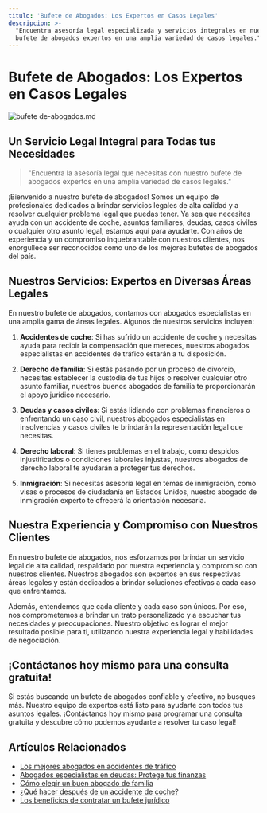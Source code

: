 ```yaml
---
titulo: 'Bufete de Abogados: Los Expertos en Casos Legales'
descripcion: >-
  "Encuentra asesoría legal especializada y servicios integrales en nuestro
  bufete de abogados expertos en una amplia variedad de casos legales."
---
```




# Bufete de Abogados: Los Expertos en Casos Legales


 ![bufete de-abogados.md](./img/bufete-de-abogados-1.webp)

## Un Servicio Legal Integral para Todas tus Necesidades

> "Encuentra la asesoría legal que necesitas con nuestro bufete de abogados expertos en una amplia variedad de casos legales."

¡Bienvenido a nuestro bufete de abogados! Somos un equipo de profesionales dedicados a brindar servicios legales de alta calidad y a resolver cualquier problema legal que puedas tener. Ya sea que necesites ayuda con un accidente de coche, asuntos familiares, deudas, casos civiles o cualquier otro asunto legal, estamos aquí para ayudarte. Con años de experiencia y un compromiso inquebrantable con nuestros clientes, nos enorgullece ser reconocidos como uno de los mejores bufetes de abogados del país.

## Nuestros Servicios: Expertos en Diversas Áreas Legales

En nuestro bufete de abogados, contamos con abogados especialistas en una amplia gama de áreas legales. Algunos de nuestros servicios incluyen:

1. **Accidentes de coche**: Si has sufrido un accidente de coche y necesitas ayuda para recibir la compensación que mereces, nuestros abogados especialistas en accidentes de tráfico estarán a tu disposición.

2. **Derecho de familia**: Si estás pasando por un proceso de divorcio, necesitas establecer la custodia de tus hijos o resolver cualquier otro asunto familiar, nuestros buenos abogados de familia te proporcionarán el apoyo jurídico necesario.

3. **Deudas y casos civiles**: Si estás lidiando con problemas financieros o enfrentando un caso civil, nuestros abogados especialistas en insolvencias y casos civiles te brindarán la representación legal que necesitas.

4. **Derecho laboral**: Si tienes problemas en el trabajo, como despidos injustificados o condiciones laborales injustas, nuestros abogados de derecho laboral te ayudarán a proteger tus derechos.

5. **Inmigración**: Si necesitas asesoría legal en temas de inmigración, como visas o procesos de ciudadanía en Estados Unidos, nuestro abogado de inmigración experto te ofrecerá la orientación necesaria.

## Nuestra Experiencia y Compromiso con Nuestros Clientes

En nuestro bufete de abogados, nos esforzamos por brindar un servicio legal de alta calidad, respaldado por nuestra experiencia y compromiso con nuestros clientes. Nuestros abogados son expertos en sus respectivas áreas legales y están dedicados a brindar soluciones efectivas a cada caso que enfrentamos.

Además, entendemos que cada cliente y cada caso son únicos. Por eso, nos comprometemos a brindar un trato personalizado y a escuchar tus necesidades y preocupaciones. Nuestro objetivo es lograr el mejor resultado posible para ti, utilizando nuestra experiencia legal y habilidades de negociación.




## ¡Contáctanos hoy mismo para una consulta gratuita!




Si estás buscando un bufete de abogados confiable y efectivo, no busques más. Nuestro equipo de expertos está listo para ayudarte con todos tus asuntos legales. ¡Contáctanos hoy mismo para programar una consulta gratuita y descubre cómo podemos ayudarte a resolver tu caso legal!




## Artículos Relacionados




- [Los mejores abogados en accidentes de tráfico](los-mejores-abogados-en-accidentes-de-trafico)
- [Abogados especialistas en deudas: Protege tus finanzas](abogados-especialistas-en-deudas)
- [Cómo elegir un buen abogado de familia](buenos-abogados-de-familia)
- [¿Qué hacer después de un accidente de coche?](abogado-accidente-trafico)
- [Los beneficios de contratar un bufete jurídico](bufete-juridico)



